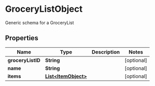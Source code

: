 

# GroceryListObject

Generic schema for a GroceryList
## Properties

Name | Type | Description | Notes
------------ | ------------- | ------------- | -------------
**groceryListID** | **String** |  |  [optional]
**name** | **String** |  |  [optional]
**items** | [**List&lt;ItemObject&gt;**](ItemObject.md) |  |  [optional]



